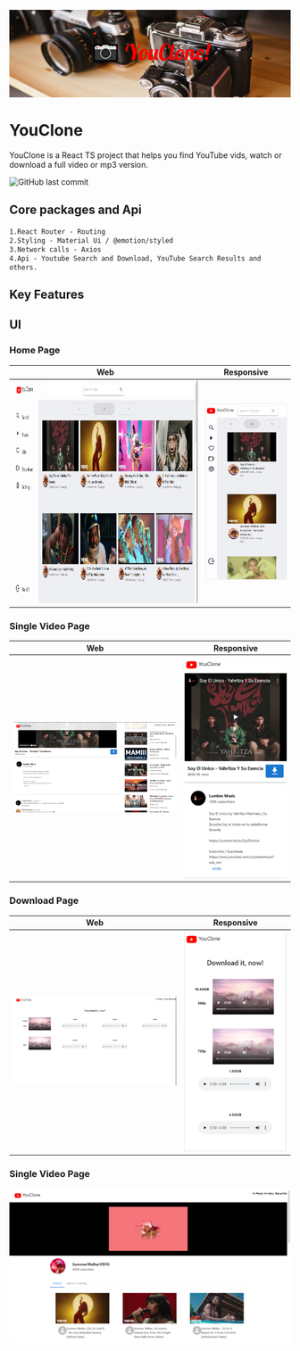
![](public/Header.png) 

 
# YouClone 
 
YouClone is a React TS project that helps you find YouTube vids, watch or download a full video or mp3 version.

![GitHub last commit](https://img.shields.io/github/last-commit/vladio71/YouClone)

 

 ## Core packages and Api
    1.React Router - Routing
    2.Styling - Material Ui / @emotion/styled
    3.Network calls - Axios
    4.Api - Youtube Search and Download, YouTube Search Results and others.

 ## Key Features


## UI
### Home Page
Web            |  Responsive
:-------------------------:|:-------------------------:
<img src="https://github.com/vladio71/YouClone/blob/master/public/YouTube.png?raw=true" width=1800 height=400/>  |  ![](public/HomeResponsive.png)
 ### Single Video Page
 Web            |  Responsive
:-------------------------:|:-------------------------:
![](public/SongleVid.png)  |  ![](public/resposiveYouLarger.png)
### Download Page
 Web            |  Responsive
:-------------------------:|:-------------------------:
![](public/DownloadPage.png)  |  ![](public/DownloadResponsive.png)
### Single Video Page
![](public/ChannelPage.png)   

